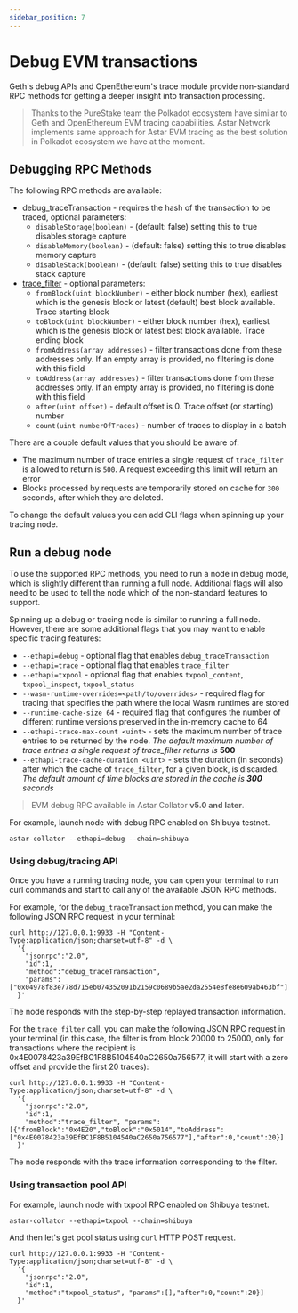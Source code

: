 ```yaml
---
sidebar_position: 7
---
```


# Debug EVM transactions 

Geth's debug APIs and OpenEthereum's trace module provide non-standard RPC methods for getting a deeper insight into transaction processing.

> Thanks to the PureStake team the Polkadot ecosystem have similar to Geth and OpenEthereum EVM tracing capabilities. Astar Network implements same approach for Astar EVM tracing as the best solution in Polkadot ecosystem we have at the moment.

## Debugging RPC Methods

The following RPC methods are available:

* debug_traceTransaction - requires the hash of the transaction to be traced, optional parameters:
  - `disableStorage(boolean)` - (default: false) setting this to true disables storage capture
  - `disableMemory(boolean)` - (default: false) setting this to true disables memory capture
  - `disableStack(boolean)` - (default: false) setting this to true disables stack capture
* [trace_filter](https://openethereum.github.io/JSONRPC-trace-module#trace_filter) - optional parameters:
  - `fromBlock(uint blockNumber)` - either block number (hex), earliest which is the genesis block or latest (default) best block available. Trace starting block
  - `toBlock(uint blockNumber)` - either block number (hex), earliest which is the genesis block or latest best block available. Trace ending block
  - `fromAddress(array addresses)` - filter transactions done from these addresses only. If an empty array is provided, no filtering is done with this field
  - `toAddress(array addresses)` - filter transactions done from these addresses only. If an empty array is provided, no filtering is done with this field
  - `after(uint offset)` - default offset is 0. Trace offset (or starting) number
  - `count(uint numberOfTraces)` - number of traces to display in a batch

There are a couple default values that you should be aware of:

* The maximum number of trace entries a single request of `trace_filter` is allowed to return is `500`. A request exceeding this limit will return an error
* Blocks processed by requests are temporarily stored on cache for `300` seconds, after which they are deleted.

To change the default values you can add CLI flags when spinning up your tracing node.

## Run a debug node

To use the supported RPC methods, you need to run a node in debug mode, which is slightly different than running a full node. Additional flags will also need to be used to tell the node which of the non-standard features to support.

Spinning up a debug or tracing node is similar to running a full node. However, there are some additional flags that you may want to enable specific tracing features:

* `--ethapi=debug` - optional flag that enables `debug_traceTransaction`
* `--ethapi=trace` - optional flag that enables `trace_filter`
* `--ethapi=txpool` - optional flag that enables `txpool_content`, `txpool_inspect`, `txpool_status`
* `--wasm-runtime-overrides=<path/to/overrides>` - required flag for tracing that specifies the path where the local Wasm runtimes are stored
* `--runtime-cache-size 64` - required flag that configures the number of different runtime versions preserved in the in-memory cache to 64
* `--ethapi-trace-max-count <uint>` - sets the maximum number of trace entries to be returned by the node. _The default maximum number of trace entries a single request of trace_filter returns is_ **500**
* `--ethapi-trace-cache-duration <uint>` - sets the duration (in seconds) after which the cache of `trace_filter`, for a given block, is discarded. _The default amount of time blocks are stored in the cache is **300** seconds_

> EVM debug RPC available in Astar Collator **v5.0 and later**.

For example, launch node with debug RPC enabled on Shibuya testnet.

```
astar-collator --ethapi=debug --chain=shibuya
```

### Using debug/tracing API

Once you have a running tracing node, you can open your terminal to run curl commands and start to call any of the available JSON RPC methods.

For example, for the `debug_traceTransaction` method, you can make the following JSON RPC request in your terminal:

```
curl http://127.0.0.1:9933 -H "Content-Type:application/json;charset=utf-8" -d \
  '{
    "jsonrpc":"2.0",
    "id":1,
    "method":"debug_traceTransaction",
    "params": ["0x04978f83e778d715eb074352091b2159c0689b5ae2da2554e8fe8e609ab463bf"]
  }'
```

The node responds with the step-by-step replayed transaction information.

For the `trace_filter` call, you can make the following JSON RPC request in your terminal (in this case, the filter is from block 20000 to 25000, only for transactions where the recipient is 0x4E0078423a39EfBC1F8B5104540aC2650a756577, it will start with a zero offset and provide the first 20 traces):

```
curl http://127.0.0.1:9933 -H "Content-Type:application/json;charset=utf-8" -d \
  '{
    "jsonrpc":"2.0",
    "id":1,
    "method":"trace_filter", "params":[{"fromBlock":"0x4E20","toBlock":"0x5014","toAddress":["0x4E0078423a39EfBC1F8B5104540aC2650a756577"],"after":0,"count":20}]
  }'
```

The node responds with the trace information corresponding to the filter.

### Using transaction pool API

For example, launch node with txpool RPC enabled on Shibuya testnet.

```
astar-collator --ethapi=txpool --chain=shibuya
```

And then let's get pool status using `curl` HTTP POST request.

```
curl http://127.0.0.1:9933 -H "Content-Type:application/json;charset=utf-8" -d \
  '{
    "jsonrpc":"2.0",
    "id":1,
    "method":"txpool_status", "params":[],"after":0,"count":20}]
  }'
```
